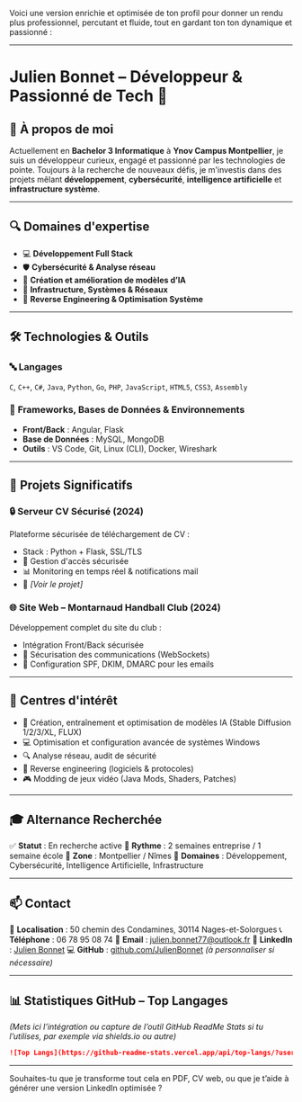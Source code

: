 Voici une version enrichie et optimisée de ton profil pour donner un rendu plus professionnel, percutant et fluide, tout en gardant ton ton dynamique et passionné :

---

# **Julien Bonnet – Développeur & Passionné de Tech 🚀**

## 👋 À propos de moi

Actuellement en **Bachelor 3 Informatique** à **Ynov Campus Montpellier**, je suis un développeur curieux, engagé et passionné par les technologies de pointe.
Toujours à la recherche de nouveaux défis, je m'investis dans des projets mêlant **développement**, **cybersécurité**, **intelligence artificielle** et **infrastructure système**.

---

## 🔍 **Domaines d'expertise**

* 💻 **Développement Full Stack**
* 🛡️ **Cybersécurité & Analyse réseau**
* 🤖 **Création et amélioration de modèles d’IA**
* 🔧 **Infrastructure, Systèmes & Réseaux**
* 🧬 **Reverse Engineering & Optimisation Système**

---

## 🛠️ **Technologies & Outils**

### 🔤 **Langages**

`C`, `C++`, `C#`, `Java`, `Python`, `Go`, `PHP`, `JavaScript`, `HTML5`, `CSS3`, `Assembly`

### 🧰 **Frameworks, Bases de Données & Environnements**

* **Front/Back** : Angular, Flask
* **Base de Données** : MySQL, MongoDB
* **Outils** : VS Code, Git, Linux (CLI), Docker, Wireshark

---

## 🌟 **Projets Significatifs**

### 🔒 **Serveur CV Sécurisé (2024)**

Plateforme sécurisée de téléchargement de CV :

* Stack : Python + Flask, SSL/TLS
* 🔐 Gestion d'accès sécurisée
* 📊 Monitoring en temps réel & notifications mail
* 🔗 *\[Voir le projet]*

### 🌐 **Site Web – Montarnaud Handball Club (2024)**

Développement complet du site du club :

* Intégration Front/Back sécurisée
* 🔐 Sécurisation des communications (WebSockets)
* 📧 Configuration SPF, DKIM, DMARC pour les emails

---

## 🎯 **Centres d'intérêt**

* 🧠 Création, entraînement et optimisation de modèles IA (Stable Diffusion 1/2/3/XL, FLUX)
* 💻 Optimisation et configuration avancée de systèmes Windows
* 🔍 Analyse réseau, audit de sécurité
* 🔧 Reverse engineering (logiciels & protocoles)
* 🎮 Modding de jeux vidéo (Java Mods, Shaders, Patches)

---

## 🎓 **Alternance Recherchée**

✅ **Statut** : En recherche active
📅 **Rythme** : 2 semaines entreprise / 1 semaine école
📍 **Zone** : Montpellier / Nîmes
🎯 **Domaines** : Développement, Cybersécurité, Intelligence Artificielle, Infrastructure

---

## 📫 **Contact**

📍 **Localisation** : 50 chemin des Condamines, 30114 Nages-et-Solorgues
📞 **Téléphone** : 06 78 95 08 74
📧 **Email** : [julien.bonnet77@outlook.fr](mailto:julien.bonnet77@outlook.fr)
🔗 **LinkedIn** : [Julien Bonnet](https://www.linkedin.com/in/julien-bonnet/)
💻 **GitHub** : [github.com/JulienBonnet](https://github.com/JulienBonnet) *(à personnaliser si nécessaire)*

---

## 📊 **Statistiques GitHub – Top Langages**

*(Mets ici l’intégration ou capture de l’outil GitHub ReadMe Stats si tu l’utilises, par exemple via shields.io ou autre)*

```md
![Top Langs](https://github-readme-stats.vercel.app/api/top-langs/?username=JulienBonnet&layout=compact)
```

---

Souhaites-tu que je transforme tout cela en PDF, CV web, ou que je t’aide à générer une version LinkedIn optimisée ?

